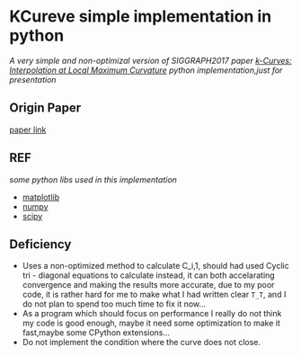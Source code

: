 # KCureve simple implementation in python
_A very simple and non-optimizal version of SIGGRAPH2017 paper [k-Curves: Interpolation at Local Maximum Curvature](http://s2017.siggraph.org/technical-papers/sessions/sketching-curves) python implementation,just for presentation_

## Origin Paper
[paper link](http://faculty.cs.tamu.edu/schaefer/research/kcurves.pdf)

## REF
_some python libs used in this implementation_
- [matplotlib](https://matplotlib.org/tutorials/index.html)
- [numpy](https://docs.scipy.org/doc/)
- [scipy](https://www.scipy.org/docs.html)

## Deficiency
- Uses a non-optimized method to calculate C_i,1, should had used Cyclic tri - diagonal equations to calculate instead, it can both accelarating convergence and making the results more accurate, due to my poor code, it is rather hard for me to make what I had written clear ```T_T```, and I do not plan to spend too much time to fix it now...
- As a program which should focus on performance I really do not think my code is good enough, maybe it need some optimization to make it fast,maybe some CPython extensions...
- Do not implement the condition where the curve does not close.

